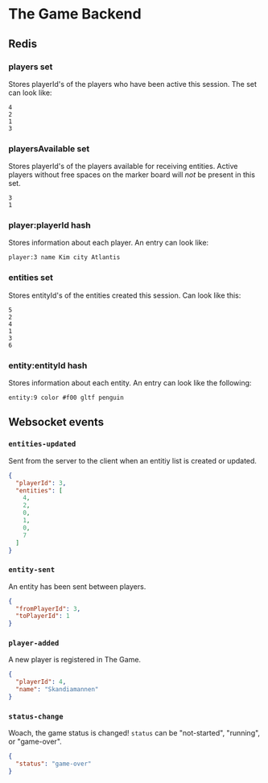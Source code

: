 # The Game Backend

## Redis

### players set
Stores playerId's of the players who have been active this session. The set can look like:
```redis
4
2
1
3
```

### playersAvailable set
Stores playerId's of the players available for receiving entities. Active players without free spaces on the marker board will *not* be present in this set.
```redis
3
1
```

### player:playerId hash
Stores information about each player. An entry can look like:
```redis
player:3 name Kim city Atlantis
```

### entities set
Stores entityId's of the entities created this session. Can look like this:
```redis
5
2
4
1
3
6
```

### entity:entityId hash
Stores information about each entity. An entry can look like the following:
```redis
entity:9 color #f00 gltf penguin
```

## Websocket events

### `entities-updated`
Sent from the server to the client when an entitiy list is created or updated.

```json
{
  "playerId": 3,
  "entities": [
    4,
    2,
    0,
    1,
    0,
    7
  ]
}
```

### `entity-sent`
An entity has been sent between players.
```json
{
  "fromPlayerId": 3,
  "toPlayerId": 1
}
```

### `player-added`
A new player is registered in The Game.
```json
{
  "playerId": 4,
  "name": "Skandiamannen"
}
```

### `status-change`
Woach, the game status is changed! `status` can be "not-started", "running", or "game-over".
```json
{
  "status": "game-over"
}
```

